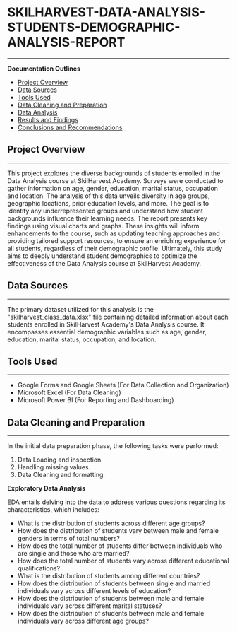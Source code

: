 # SKILHARVEST-DATA-ANALYSIS-STUDENTS-DEMOGRAPHIC-ANALYSIS-REPORT
---

**Documentation Outlines**

- [Project Overview](#project-overview)
- [Data Sources](#data-sources)
- [Tools Used](#tools-used)
- [Data Cleaning and Preparation](#data-cleaning-and-preparation)
- [Data Analysis](#data-analysis)
- [Results and Findings](#results-and-findings)
- [Conclusions and Recommendations](#conclusions-and-recommendations)

## Project Overview
---
This project explores the diverse backgrounds of students enrolled in the Data Analysis course at SkilHarvest Academy. Surveys were conducted to gather information on age, gender, education, marital status, occupation and location. The analysis of this data unveils diversity in age groups, geographic locations, prior education levels, and more. The goal is to identify any underrepresented groups and understand how student backgrounds influence their learning needs. The report presents key findings using visual charts and graphs. These insights will inform enhancements to the course, such as updating teaching approaches and providing tailored support resources, to ensure an enriching experience for all students, regardless of their demographic profile. Ultimately, this study aims to deeply understand student demographics to optimize the effectiveness of the Data Analysis course at SkilHarvest Academy.

## Data Sources
---
The primary dataset utilized for this analysis is the "skilharvest_class_data.xlsx" file containing detailed information about each students enrolled in SkilHarvest Academy's Data Analysis course. It encompasses essential demographic variables such as age, gender, education, marital status, occupation, and location.

## Tools Used
---
- Google Forms and Google Sheets (For Data Collection and Organization)
- Microsoft Excel (For Data Cleaning)
- Microsoft Power BI (For Reporting and Dashboarding)

## Data Cleaning and Preparation
---
In the initial data preparation phase, the following tasks were performed:
1. Data Loading and inspection.
2. Handling missing values.
3. Data Cleaning and formatting.

**Exploratory Data Analysis**

EDA entails delving into the data to address various questions regarding its characteristics, which includes:
- What is the distribution of students across different age groups?
- How does the distribution of students vary between male and female genders in terms of total numbers?
- How does the total number of students differ between individuals who are single and those who are married?
- How does the total number of students vary across different educational qualifications?
- What is the distribution of students among different countries?
- How does the distribution of students between single and married individuals vary across different levels of education?
- How does the distribution of students between male and female individuals vary across different marital statuses?
- How does the distribution of students between male and female individuals vary across different age groups?


